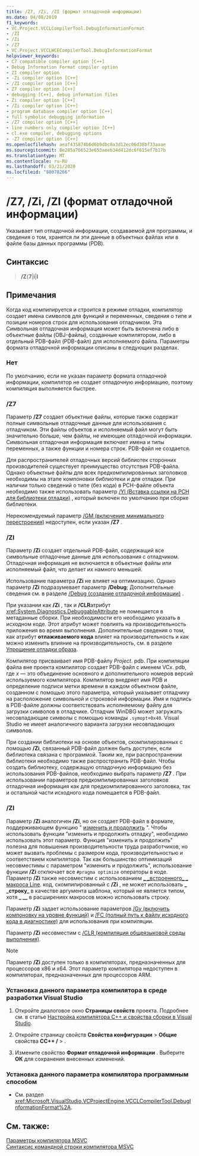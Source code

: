 ```yaml
---
title: /Z7, /Zi, /ZI (формат отладочной информации)
ms.date: 04/08/2019
f1_keywords:
- VC.Project.VCCLCompilerTool.DebugInformationFormat
- /ZI
- /Zi
- /Z7
- VC.Project.VCCLWCECompilerTool.DebugInformationFormat
helpviewer_keywords:
- C7 compatible compiler option [C++]
- Debug Information Format compiler option
- ZI compiler option
- -Zi compiler option [C++]
- /ZI compiler option [C++]
- Z7 compiler option [C++]
- debugging [C++], debug information files
- Zi compiler option [C++]
- /Zi compiler option [C++]
- program database compiler option [C++]
- full symbolic debugging information
- /Z7 compiler option [C++]
- line numbers only compiler option [C++]
- cl.exe compiler, debugging options
- -Z7 compiler option [C++]
ms.openlocfilehash: aeaf435874b6d6b9dbc8a3d12ec06d38bf33aaae
ms.sourcegitcommit: 8e285a766523e653aeeb34d412dc6f615ef7b17b
ms.translationtype: MT
ms.contentlocale: ru-RU
ms.lasthandoff: 03/21/2020
ms.locfileid: "80078266"
---
```

# <a name="z7-zi-zi-debug-information-format"></a>/Z7, /Zi, /ZI (формат отладочной информации)

Указывает тип отладочной информации, создаваемой для программы, и сведения о том, хранятся ли эти данные в объектных файлах или в файле базы данных программы (PDB).

## <a name="syntax"></a>Синтаксис

> **/Z**{**7**|**i**|**I**

## <a name="remarks"></a>Примечания

Когда код компилируется и строится в режиме отладки, компилятор создает имена символов для функций и переменных, сведения о типе и позиции номеров строк для использования отладчиком. Эта Символьная отладочная информация может быть включена либо в объектные файлы (OBJ-файлы), созданные компилятором, либо в отдельный PDB-файл (PDB-файл) для исполняемого файла.  Параметры формата отладочной информации описаны в следующих разделах.

### <a name="none"></a>Нет

По умолчанию, если не указан параметр формата отладочной информации, компилятор не создает отладочную информацию, поэтому компиляция выполняется быстрее.

### <a name="z7"></a>/Z7

Параметр **/Z7** создает объектные файлы, которые также содержат полные символьные отладочные данные для использования с отладчиком. Эти файлы объектов и исполняемый файл могут быть значительно больше, чем файлы, не имеющие отладочной информации. Символьная отладочная информация включает имена и типы переменных, а также функции и номера строк. PDB-файл не создается.

Для распространителей отладочных версий библиотек сторонних производителей существует преимущество отсутствия PDB-файла. Однако объектные файлы для всех предкомпилированных заголовков необходимы на этапе компоновки библиотеки и для отладки. При наличии только сведений о типе (без кода) в PCH-файле объекта необходимо также использовать параметр [/Yl (Вставка ссылки на PCH для библиотеки отладки)](yl-inject-pch-reference-for-debug-library.md) , который включен по умолчанию при сборке библиотеки.

Нерекомендуемый параметр [/GM (включение минимального перестроения)](gm-enable-minimal-rebuild.md) недоступен, если указан **/Z7** .

### <a name="zi"></a>/ZI

Параметр **/Zi** создает отдельный PDB-файл, содержащий все символьные отладочные данные для использования с отладчиком. Отладочная информация не включается в объектные файлы или исполняемый файл, что делает их намного меньшей.

Использование параметра **/Zi** не влияет на оптимизацию. Однако параметр **/Zi** подразумевает параметр **/Debug**; Дополнительные сведения см. в разделе [/Debug (создание отладочной информации)](debug-generate-debug-info.md) .

При указании как **/Zi** , так и **/CLR**атрибут <xref:System.Diagnostics.DebuggableAttribute> не помещается в метаданные сборки. При необходимости его необходимо указать в исходном коде. Этот атрибут может повлиять на производительность приложения во время выполнения. Дополнительные сведения о том, как атрибут **отлаживаемого кода** влияет на производительность и как можно изменить влияние на производительность, см. в разделе [Упрощение отладки образа](/dotnet/framework/debug-trace-profile/making-an-image-easier-to-debug).

Компилятор присваивает имя PDB-файлу *Project*. pdb. При компиляции файла вне проекта компилятор создает PDB-файл с именем VC*x*. pdb, где *x* — это объединение основного и дополнительного номеров версий используемого компилятора. Компилятор внедряет имя PDB и определение подписи метки времени в каждом объектном файле, созданном с помощью этого параметра, который указывает отладчику на расположение символьной и строковой информации. Имя и подпись в PDB-файле должны соответствовать исполняемому файлу для загрузки символов в отладчике. Отладчик WinDBG может загружать несовпадающие символы с помощью команды `.symopt+0x40`. Visual Studio не имеет аналогичного варианта загрузки несовпадающих символов.

При создании библиотеки на основе объектов, скомпилированных с помощью **/Zi**, связанный PDB-файл должен быть доступен, если библиотека связана с программой. Таким же, при распространении библиотеки необходимо также распространить PDB-файл. Чтобы создать библиотеку, содержащую отладочную информацию без использования PDB-файлов, необходимо выбрать параметр **/Z7** . При использовании параметров предкомпилированных заголовков отладочная информация как для предкомпилированного заголовка, так и остальной части исходного кода помещается в PDB-файл.

### <a name="zi"></a>/ZI

Параметр **/Zi** аналогичен **/Zi**, но он создает PDB-файл в формате, поддерживающем функцию " [изменить и продолжить](/visualstudio/debugger/edit-and-continue-visual-cpp) ". Чтобы использовать функции "изменить и продолжить отладку", необходимо использовать этот параметр. Функция "изменить и продолжить" полезна для повышения производительности труда разработчиков, но может вызвать проблемы с размером кода, производительностью и соответствием компилятора. Так как большинство оптимизаций несовместимы с параметром "изменить и продолжить", использование функции **/Zi** отключает все `#pragma optimize` операторы в коде. Параметр **/Zi** также несовместим с использованием [ &#95; &#95;встроенного&#95; &#95; макроса Line](../../preprocessor/predefined-macros.md). код, скомпилированный с **/Zi** , не может использовать **&#95; &#95;строку&#95;** в качестве аргумента шаблона, который не является типом, хотя **&#95; &#95;&#95;** в расширениях макросов можно использовать строку.

Параметр **/Zi** задает использование параметров [/Gy (включить компоновку на уровне функций)](gy-enable-function-level-linking.md) и [/FC (полный путь к файлу исходного кода в диагностике)](fc-full-path-of-source-code-file-in-diagnostics.md) для использования при компиляции.

Параметр **/Zi** несовместим с [/CLR (компиляция общеязыковой среды выполнения)](clr-common-language-runtime-compilation.md).

> [!NOTE]
> Параметр **/Zi** доступен только в компиляторах, предназначенных для процессоров x86 и x64. Этот параметр компилятора недоступен в компиляторах, предназначенных для процессоров ARM.

### <a name="to-set-this-compiler-option-in-the-visual-studio-development-environment"></a>Установка данного параметра компилятора в среде разработки Visual Studio

1. Откройте диалоговое окно **Страницы свойств** проекта. Подробнее см. в статье [Настройка компилятора C++ и свойства сборки в Visual Studio](../working-with-project-properties.md).

1. Откройте страницу свойств **Свойства конфигурации** > **Общие** свойства **CC++ /**  > .

1. Измените свойство **Формат отладочной информации** . Выберите **ОК** для сохранения внесенных изменений.

### <a name="to-set-this-compiler-option-programmatically"></a>Установка данного параметра компилятора программным способом

- См. раздел <xref:Microsoft.VisualStudio.VCProjectEngine.VCCLCompilerTool.DebugInformationFormat%2A>.

## <a name="see-also"></a>См. также:

[Параметры компилятора MSVC](compiler-options.md)<br/>
[Синтаксис командной строки компилятора MSVC](compiler-command-line-syntax.md)
